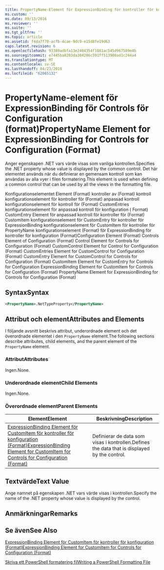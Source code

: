 ```yaml
---
title: PropertyName-Element för ExpressionBinding för kontroller för konfiguration (Format) | Microsoft Docs
ms.custom: ''
ms.date: 09/13/2016
ms.reviewer: ''
ms.suite: ''
ms.tgt_pltfrm: ''
ms.topic: article
ms.assetid: f4da7f70-acfb-4cae-9dc9-e15d8fe19d63
caps.latest.revision: 6
ms.openlocfilehash: 93389adbfa13e2404354f1081ac545d967589e4b
ms.sourcegitcommit: e7445ba8203da304286c591ff513900ad1c244a4
ms.translationtype: MT
ms.contentlocale: sv-SE
ms.lasthandoff: 04/23/2019
ms.locfileid: "62065132"
---
```

# <a name="propertyname-element-for-expressionbinding-for-controls-for-configuration-format"></a><span data-ttu-id="a0196-102">PropertyName-element för ExpressionBinding för Controls för Configuration (format)</span><span class="sxs-lookup"><span data-stu-id="a0196-102">PropertyName Element for ExpressionBinding for Controls for Configuration (Format)</span></span>

<span data-ttu-id="a0196-103">Anger egenskapen .NET vars värde visas som vanliga kontrollen.</span><span class="sxs-lookup"><span data-stu-id="a0196-103">Specifies the .NET property whose value is displayed by the common control.</span></span> <span data-ttu-id="a0196-104">Det här elementet används när du definierar en gemensam kontroll som kan användas av alla vyer i filen formatering.</span><span class="sxs-lookup"><span data-stu-id="a0196-104">This element is used when defining a common control that can be used by all the views in the formatting file.</span></span>

<span data-ttu-id="a0196-105">Konfigurationselementet Element (Format) kontroller av (Format) kontroll konfigurationselement för kontroller för (Format) anpassad kontroll konfigurationselement för kontroll för (Format) CustomEntries konfigurationselement för anpassad kontroll för konfiguration ( Format) CustomEntry Element för anpassad kontroll för kontroller för (Format) CustomItem konfigurationselement för CustomEntry för kontroller för ExpressionBinding konfigurationselement för CustomItem för kontroller för PropertyName konfigurationselement (Format) för ExpressionBinding för kontroller för konfiguration (Format)</span><span class="sxs-lookup"><span data-stu-id="a0196-105">Configuration Element (Format) Controls Element of Configuration (Format) Control Element for Controls for Configuration (Format) CustomControl Element for Control for Configuration (Format) CustomEntries Element for CustomControl for Configuration (Format) CustomEntry Element for CustomControl for Controls for Configuration (Format) CustomItem Element for CustomEntry for Controls for Configuration ExpressionBinding Element for CustomItem for Controls for Configuration (Format) PropertyName Element for ExpressionBinding for Controls for Configuration (Format)</span></span>

## <a name="syntax"></a><span data-ttu-id="a0196-106">Syntax</span><span class="sxs-lookup"><span data-stu-id="a0196-106">Syntax</span></span>

```xml
<PropertyName>.NetTypeProperty</PropertyName>
```

## <a name="attributes-and-elements"></a><span data-ttu-id="a0196-107">Attribut och element</span><span class="sxs-lookup"><span data-stu-id="a0196-107">Attributes and Elements</span></span>

<span data-ttu-id="a0196-108">I följande avsnitt beskrivs attribut, underordnade element och det överordnade elementet i den `PropertyName` element.</span><span class="sxs-lookup"><span data-stu-id="a0196-108">The following sections describe attributes, child elements, and the parent element of the `PropertyName` element.</span></span>

### <a name="attributes"></a><span data-ttu-id="a0196-109">Attribut</span><span class="sxs-lookup"><span data-stu-id="a0196-109">Attributes</span></span>

<span data-ttu-id="a0196-110">Ingen.</span><span class="sxs-lookup"><span data-stu-id="a0196-110">None.</span></span>

### <a name="child-elements"></a><span data-ttu-id="a0196-111">Underordnade element</span><span class="sxs-lookup"><span data-stu-id="a0196-111">Child Elements</span></span>

<span data-ttu-id="a0196-112">Ingen.</span><span class="sxs-lookup"><span data-stu-id="a0196-112">None.</span></span>

### <a name="parent-elements"></a><span data-ttu-id="a0196-113">Överordnade element</span><span class="sxs-lookup"><span data-stu-id="a0196-113">Parent Elements</span></span>

|<span data-ttu-id="a0196-114">Element</span><span class="sxs-lookup"><span data-stu-id="a0196-114">Element</span></span>|<span data-ttu-id="a0196-115">Beskrivning</span><span class="sxs-lookup"><span data-stu-id="a0196-115">Description</span></span>|
|-------------|-----------------|
|[<span data-ttu-id="a0196-116">ExpressionBinding Element för CustomItem för kontroller för konfiguration (Format)</span><span class="sxs-lookup"><span data-stu-id="a0196-116">ExpressionBinding Element for CustomItem for Controls for Configuration (Format)</span></span>](./expressionbinding-element-for-customitem-for-controls-for-configuration-format.md)|<span data-ttu-id="a0196-117">Definierar de data som visas i kontrollen.</span><span class="sxs-lookup"><span data-stu-id="a0196-117">Defines the data that is displayed by the control.</span></span>|

## <a name="text-value"></a><span data-ttu-id="a0196-118">Textvärde</span><span class="sxs-lookup"><span data-stu-id="a0196-118">Text Value</span></span>

<span data-ttu-id="a0196-119">Ange namnet på egenskapen .NET vars värde visas i kontrollen.</span><span class="sxs-lookup"><span data-stu-id="a0196-119">Specify the name of the .NET property whose value is displayed by the control.</span></span>

## <a name="remarks"></a><span data-ttu-id="a0196-120">Anmärkningar</span><span class="sxs-lookup"><span data-stu-id="a0196-120">Remarks</span></span>

## <a name="see-also"></a><span data-ttu-id="a0196-121">Se även</span><span class="sxs-lookup"><span data-stu-id="a0196-121">See Also</span></span>

[<span data-ttu-id="a0196-122">ExpressionBinding Element för CustomItem för kontroller för konfiguration (Format)</span><span class="sxs-lookup"><span data-stu-id="a0196-122">ExpressionBinding Element for CustomItem for Controls for Configuration (Format)</span></span>](./expressionbinding-element-for-customitem-for-controls-for-configuration-format.md)

[<span data-ttu-id="a0196-123">Skriva ett PowerShell formatering fil</span><span class="sxs-lookup"><span data-stu-id="a0196-123">Writing a PowerShell Formatting File</span></span>](./writing-a-powershell-formatting-file.md)

